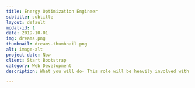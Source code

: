 ```yaml
---
title: Energy Optimization Engineer
subtitle: subtitle
layout: default
modal-id: 1
date: 2019-10-01
img: dreams.png
thumbnail: dreams-thumbnail.png
alt: image-alt
project-date: Now
client: Start Bootstrap
category: Web Development
description: What you will do- This role will be heavily involved with expanding and enhancing the optimization modules of our existing AI-based platform, as well as a lot of greenfield development and building brand new and robust optimization algorithms and supporting code bases. You will design, retrofit, and develop optimization solutions for optimal operation of energy storage and renewable energy assets in complex environments.  Your work will be highly visible throughout the company and will build the foundation for our go-to-market product. As one of the core members of the team, you will have direct input in building a roadmap to meet company milestones. You will be reporting directly to the CTO.  Who we are looking for- General requirements- An effective and motivated team player – We work as a team and grow as a team.  Self-driven, independent, and critical thinkers – There will be no daily todo list in this job.  Strong communication skills.  Experience in Energy Storage, Renewable Energy, Energy Efficiency, or Energy Industry in general is a strong plus.  Experience & Knowledge- Demonstrated 3+ years of hands-on experience in design and development of realistic simulation, as well as production optimization solutions for complex problems.  Deep understanding of convex, linear/non-linear, quadratic, and integer optimizations.  Familiarity with stochastic optimizations, and model-predictive-control approaches is a strong plus.  Deep understanding of object-oriented design, programming concepts, data structures and common algorithms.  Python proficiency is a must.  Experience with Python Pandas, and time-series modeling.  Experience with collaborative working through Github, pull-requests, version controls, etc.  Demonstrated ability to design and develop high quality, highly scalable code with a focus on optimization.  Experience with AWS cloud is a strong plus.  Watt-Learn is an equal opportunity employer. All qualified applicants will receive consideration for employment without regard to race, color, religion, sex, pregnancy, sexual orientation, gender identity, national origin, age, protected veteran status, or disability status.

---
```

